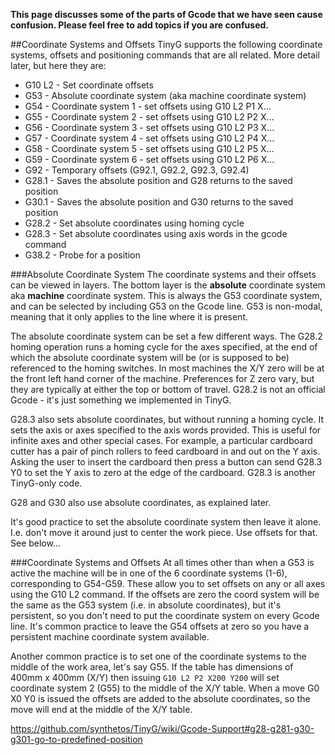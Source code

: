 **This page discusses some of the parts of Gcode that we have seen cause confusion. Please feel free to add topics if you are confused.**

##Coordinate Systems and Offsets
TinyG supports the following coordinate systems, offsets and positioning commands that are all related. More detail later, but here they are:

* G10 L2 - Set coordinate offsets 
* G53 - Absolute coordinate system (aka machine coordinate system)
* G54 - Coordinate system 1 - set offsets using G10 L2 P1 X...
* G55 - Coordinate system 2 - set offsets using G10 L2 P2 X...
* G56 - Coordinate system 3 - set offsets using G10 L2 P3 X...
* G57 - Coordinate system 4 - set offsets using G10 L2 P4 X...
* G58 - Coordinate system 5 - set offsets using G10 L2 P5 X...
* G59 - Coordinate system 6 - set offsets using G10 L2 P6 X...
* G92 - Temporary offsets (G92.1, G92.2, G92.3, G92.4)
* G28.1 - Saves the absolute position and G28 returns to the saved position
* G30.1 - Saves the absolute position and G30 returns to the saved position
* G28.2 - Set absolute coordinates using homing cycle
* G28.3 - Set absolute coordinates using axis words in the gcode command
* G38.2 - Probe for a position

###Absolute Coordinate System
The coordinate systems and their offsets can be viewed in layers. The bottom layer is the **absolute** coordinate system aka **machine** coordinate system. This is always the G53 coordinate system, and can be selected by including G53 on the Gcode line. G53 is non-modal, meaning that it only applies to the line where it is present.

The absolute coordinate system can be set a few different ways. The G28.2 homing operation runs a homing cycle for the axes specified, at the end of which the absolute coordinate system will be (or is supposed to be) referenced to the homing switches. In most machines the X/Y zero will be at the front left hand corner of the machine. Preferences for Z zero vary, but they are typically at either the top or bottom of travel. G28.2 is not an official Gcode - it's just something we implemented in TinyG.

G28.3 also sets absolute coordinates, but without running a homing cycle. It sets the axis or axes specified to the axis words provided. This is useful for infinite axes and other special cases. For example, a particular cardboard cutter has a pair of pinch rollers to feed cardboard in and out on the Y axis. Asking the user to insert the cardboard then press a button can send G28.3 Y0 to set the Y axis to zero at the edge of the cardboard. G28.3 is another TinyG-only code.

G28 and G30 also use absolute coordinates, as explained later.

It's good practice to set the absolute coordinate system then leave it alone. I.e. don't move it around just to center the work piece. Use offsets for that. See below...

###Coordinate Systems and Offsets
At all times other than when a G53 is active the machine will be in one of the 6 coordinate systems (1-6), corresponding to G54-G59. These allow you to set offsets on any or all axes using the G10 L2 command. If the offsets are zero the coord system will be the same as the G53 system (i.e. in absolute coordinates), but it's persistent, so you don't need to put the coordinate system on every Gcode line. It's common practice to leave the G54 offsets at zero so you have a persistent machine coordinate system available.

Another common practice is to set one of the coordinate systems to the middle of the work area, let's say G55. If the table has dimensions of 400mm x 400mm (X/Y) then issuing `G10 L2 P2 X200 Y200` will set coordinate system 2 (G55) to the middle of the X/Y table. When a move G0 X0 Y0 is issued the offsets are added to the absolute coordinates, so the move will end at the middle of the X/Y table.





https://github.com/synthetos/TinyG/wiki/Gcode-Support#g28-g281-g30-g301-go-to-predefined-position
